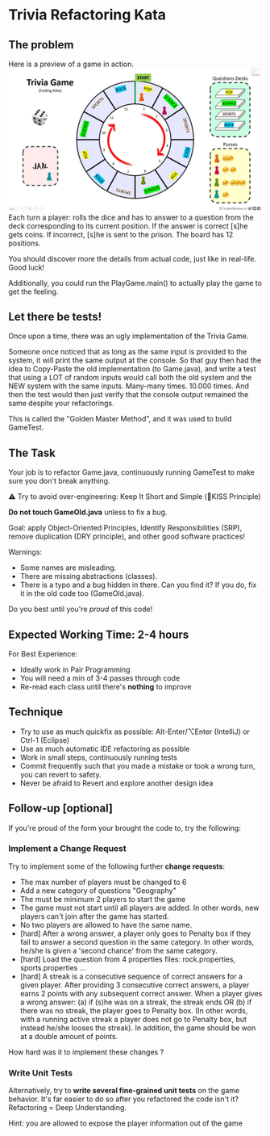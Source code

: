 # Trivia Refactoring Kata

## The problem
Here is a preview of a game in action.
![Trivia Game Picture](art/trivia.jpg)
Each turn a player: rolls the dice and has to answer to a question from the deck corresponding to its current position. If the answer is correct [s]he gets coins. If incorrect, [s]he is sent to the prison. The board has 12 positions.

You should discover more the details from actual code, just like in real-life. Good luck!

Additionally, you could run the PlayGame.main() to actually play the game to get the feeling.

## Let there be tests!
Once upon a time, there was an ugly implementation of the Trivia Game.

Someone once noticed that as long as the same input is provided to the system, 
it will print the same output at the console. So that guy then had the idea to 
Copy-Paste the old implementation (to Game.java), and write a test
that using a LOT of random inputs would call both the old system and the NEW system with the same inputs.
Many-many times. 10.000 times. And then the test would then just verify that the console output 
remained the same despite your refactorings.

This is called the "Golden Master Method", and it was used to build GameTest. 

## The Task
Your job is to refactor Game.java, continuously running GameTest to make sure you don't break anything.

⚠️ Try to avoid over-engineering: Keep It Short and Simple (💋KISS Principle)

**Do not touch GameOld.java** unless to fix a bug.

Goal: apply Object-Oriented Principles, Identify Responsibilities (SRP), remove duplication (DRY principle), and other good software practices! 

Warnings:
- Some names are misleading.
- There are missing abstractions (classes).
- There is a typo and a bug hidden in there. Can you find it? If you do, fix it in the old code too (GameOld.java).

Do you best until you're *proud* of this code!

## Expected Working Time: 2-4 hours
For Best Experience:
- Ideally work in Pair Programming
- You will need a min of 3-4 passes through code
- Re-read each class until there's **nothing** to improve


## Technique
- Try to use as much quickfix as possible: Alt-Enter/⌥Enter (IntelliJ) or Ctrl-1 (Eclipse) 
- Use as much automatic IDE refactoring as possible
- Work in small steps, continuously running tests
- Commit frequently such that you made a mistake or took a wrong turn, you can revert to safety. 
- Never be afraid to Revert and explore another design idea

## Follow-up [optional]

If you're proud of the form your brought the code to, try the following:

### Implement a Change Request
Try to implement some of the following further **change requests**:
- The max number of players must be changed to 6
- Add a new category of questions "Geography"
- The must be minimum 2 players to start the game
- The game must not start until all players are added. In other words, new players can't join after the game has started.
- No two players are allowed to have the same name.
- [hard] After a wrong answer, a player only goes to Penalty box if they fail to answer a second question in the same category. In other words, he/she is given a 'second chance' from the same category.
- [hard] Load the question from 4 properties files: rock.properties, sports.properties ... 
- [hard] A streak is a consecutive sequence of correct answers for a given player. After providing 3 consecutive correct answers, a player earns 2 points with any subsequent correct answer. When a player gives a wrong answer: (a) if (s)he was on a streak, the streak ends OR (b) if there was no streak, the player goes to Penalty box. (In other words, with a running active streak a player does not go to Penalty box, but instead he/she looses the streak). In addition, the game should be won at a double amount of points.

How hard was it to implement these changes ?

### Write Unit Tests
Alternatively, try to **write several fine-grained unit tests**
on the game behavior. It's far easier to do so after you 
refactored the code isn't it? Refactoring = Deep Understanding.

Hint: you are allowed to expose the player information out of the game


